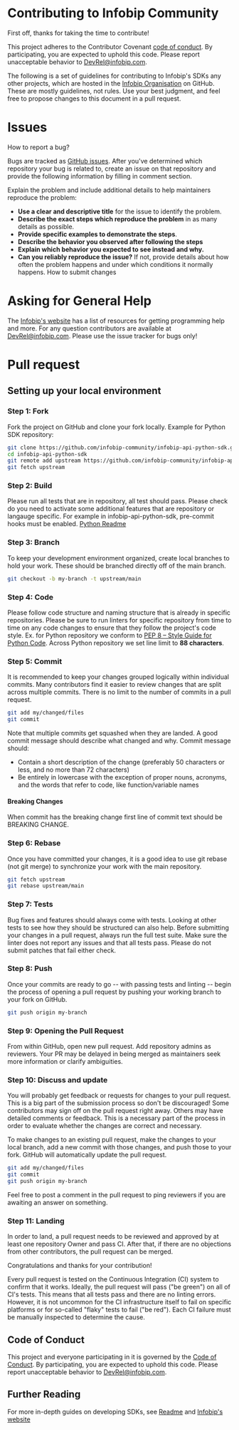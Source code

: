 # Contributing to Infobip Community

First off, thanks for taking the time to contribute!

This project adheres to the Contributor Covenant [code of conduct](CODE_OF_CONDUCT.md). By participating, 
you are expected to uphold this code. Please report unacceptable behavior to DevRel@infobip.com.

The following is a set of guidelines for contributing to Infobip's SDKs any other projects, 
which are hosted in the [Infobip Organisation](https://github.com/infobip-community)  on GitHub. 
These are mostly guidelines, not rules. Use your best judgment, 
and feel free to propose changes to this document in a pull request.

# Issues
How to report a bug?

Bugs are tracked as [GitHub issues](https://docs.github.com/en/issues/tracking-your-work-with-issues/about-issues). After you've determined which repository your bug is related to, 
create an issue on that repository and provide the following information by filling in comment section.

Explain the problem and include additional details to help maintainers reproduce the problem:
* **Use a clear and descriptive title** for the issue to identify the problem.
* **Describe the exact steps which reproduce the problem** in as many details as possible.
* **Provide specific examples to demonstrate the steps**.
* **Describe the behavior you observed after following the steps**
* **Explain which behavior you expected to see instead and why.**
* **Can you reliably reproduce the issue?** If not, provide details about how often the problem happens and under which conditions it normally happens.
How to submit changes

# Asking for General Help

The [Infobip's website](https://www.infobip.com/docs/api) has a list of resources for getting programming help and more.
For any question contributors are available at [DevRel@infobip.com](mailto:DevRel@infobip.com).
Please use the issue tracker for bugs only!

# Pull request

## Setting up your local environment
### Step 1: Fork
Fork the project on GitHub and clone your fork locally.
Example for Python SDK repository:
```bash
git clone https://github.com/infobip-community/infobip-api-python-sdk.git
cd infobip-api-python-sdk
git remote add upstream https://github.com/infobip-community/infobip-api-python-sdk.git
git fetch upstream
```
### Step 2: Build
Please run all tests that are in repository, all test should pass.
Please check do you need to activate some additional features that are repository or langauge specific.
For example in infobip-api-python-sdk, pre-commit hooks must be enabled. [Python Readme](README.md)

### Step 3: Branch
To keep your development environment organized, create local branches to hold your work. 
These should be branched directly off of the main branch.

```bash
git checkout -b my-branch -t upstream/main
```

### Step 4: Code
Please follow code structure and naming structure that is already in specific repositories. 
Please be sure to run linters for specific repository from time to time on any code changes to ensure that they follow the project's code style.
Ex. for Python repository we conform to [PEP 8 – Style Guide for Python Code](https://peps.python.org/pep-0008/).
Across Python repository we set line limit to **88 characters**.

### Step 5: Commit
It is recommended to keep your changes grouped logically within individual commits. 
Many contributors find it easier to review changes that are split across multiple commits. 
There is no limit to the number of commits in a pull request.

```bash
git add my/changed/files
git commit
```

Note that multiple commits get squashed when they are landed.
A good commit message should describe what changed and why.
Commit message should:

* Contain a short description of the change (preferably 50 characters or less, and no more than 72 characters)
* Be entirely in lowercase with the exception of proper nouns, acronyms, 
and the words that refer to code, like function/variable names

#### Breaking Changes

When commit has the breaking change first line of commit text should be BREAKING CHANGE. 

### Step 6: Rebase
Once you have committed your changes, it is a good idea to use git rebase (not git merge) to synchronize your work with the main repository.
```bash
git fetch upstream
git rebase upstream/main
```

### Step 7: Tests
Bug fixes and features should always come with tests. Looking at other tests to see how they should be structured can also help.
Before submitting your changes in a pull request, always run the full test suite.
Make sure the linter does not report any issues and that all tests pass. Please do not submit patches that fail either check.

### Step 8: Push
Once your commits are ready to go -- with passing tests and linting -- begin the process of opening a pull request by pushing your working branch to your fork on GitHub.
```bash
git push origin my-branch
```

### Step 9: Opening the Pull Request
From within GitHub, open new pull request. Add repository admins as reviewers.
Your PR may be delayed in being merged as maintainers seek more information or clarify ambiguities.

### Step 10: Discuss and update
You will probably get feedback or requests for changes to your pull request. 
This is a big part of the submission process so don't be discouraged! 
Some contributors may sign off on the pull request right away. 
Others may have detailed comments or feedback. 
This is a necessary part of the process in order to evaluate whether the changes are correct and necessary.

To make changes to an existing pull request, make the changes to your local branch, 
add a new commit with those changes, and push those to your fork. GitHub will automatically update the pull request.

```bash
git add my/changed/files
git commit
git push origin my-branch
```

Feel free to post a comment in the pull request to ping reviewers if you are awaiting an answer on something.

### Step 11: Landing

In order to land, a pull request needs to be reviewed and approved by at least one repository Owner and pass CI. 
After that, if there are no objections from other contributors, the pull request can be merged.

Congratulations and thanks for your contribution!

Every pull request is tested on the Continuous Integration (CI) system to confirm that it works.
Ideally, the pull request will pass ("be green") on all of CI's tests. 
This means that all tests pass and there are no linting errors. 
However, it is not uncommon for the CI infrastructure itself to fail on specific platforms or for so-called "flaky" tests to fail ("be red"). 
Each CI failure must be manually inspected to determine the cause.

## Code of Conduct

This project and everyone participating in it is governed by the [Code of Conduct](CODE_OF_CONDUCT.md). 
By participating, you are expected to uphold this code. 
Please report unacceptable behavior to [DevRel@infobip.com](mailto:DevRel@infobip.com).

## Further Reading

For more in-depth guides on developing SDKs, see
[Readme](README.md) and [Infobip's website](https://www.infobip.com/docs/api)

